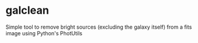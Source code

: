 # galclean
Simple tool to remove bright sources (excluding the galaxy itself) from a fits image using Python's PhotUtils
